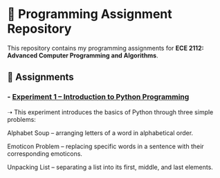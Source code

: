 # 📘 Programming Assignment Repository
This repository contains my programming assignments for **ECE 2112: Advanced Computer Programming and Algorithms**.

## 📂 Assignments

### - [Experiment 1 – Introduction to Python Programming](EXPERIMENT1.ipynb) 
  ➝ This experiment introduces the basics of Python through three simple problems:
 
  Alphabet Soup – arranging letters of a word in alphabetical order.
  
  Emoticon Problem – replacing specific words in a sentence with their corresponding emoticons.
  
  Unpacking List – separating a list into its first, middle, and last elements.
